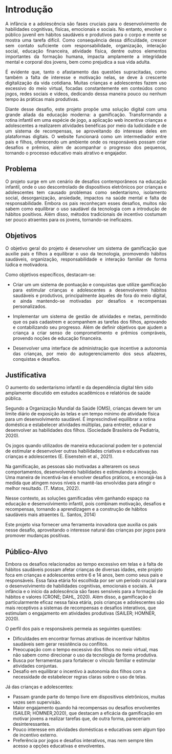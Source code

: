 # Introdução

<p align="justify">A infância e a adolescência são fases cruciais para o desenvolvimento de habilidades cognitivas, físicas, emocionais e sociais. No entanto, envolver o público juvenil em hábitos saudáveis e produtivos para o corpo e mente se mostra uma tarefa difícil. Como consequência dessa dificuldade, crescer sem contato suficiente com responsabilidade, organização, interação social, educação financeira, atividade física, dentre outros elementos importantes da formação humana, impacta amplamente a integridade mental e corporal dos jovens, bem como prejudica a sua vida adulta. 

<p align="justify">É evidente que, tanto o afastamento das questões supracitadas, como também a falta de interesse e motivação nelas, se deve à crescente digitalização da vida cotidiana. Muitas crianças e adolescentes fazem uso excessivo do meio virtual, focadas constantemente em conteúdos como jogos, redes sociais e vídeos, dedicando dessa maneira pouco ou nenhum tempo às práticas mais produtivas. 

<p align="justify">Diante desse desafio, este projeto propõe uma solução digital com uma grande aliada da educação moderna: a gamificação. Transformando a rotina infantil em uma espécie de jogo, a aplicação web incentiva crianças e adolescentes a realizarem atividades benéficas por meio da ludicidade e de um sistema de recompensas, se aproveitando do interesse deles em plataformas digitais. O website funcionará como um intermediador entre pais e filhos, oferecendo um ambiente onde os responsáveis possam criar desafios e prêmios, além de  acompanhar o progresso dos pequenos, tornando o processo educativo mais atrativo e engajador. 


## Problema
<p align="justify">O projeto surge em um cenário de desafios contemporâneos na educação infantil, onde o uso descontrolado de dispositivos eletrônicos por crianças e adolescentes tem causado problemas como sedentarismo, isolamento social, desorganização, ansiedade, impactos na saúde mental e falta de responsabilidade. Embora os pais reconheçam esses desafios, muitos não sabem como equilibrar o uso saudável da tecnologia com a introdução de hábitos positivos. Além disso, métodos tradicionais de incentivo costumam ser pouco atraentes para os jovens, tornando-se ineficazes. 


## Objetivos

<p align="justify">O objetivo geral do projeto é desenvolver um sistema de gamificação que auxilie pais e filhos a equilibrar o uso da tecnologia, promovendo hábitos saudáveis, organização, responsabilidade e interação familiar de forma lúdica e motivadora. 
 
Como objetivos específicos, destacam-se:

* <p align="justify"> Criar um um sistema de pontuação e conquistas que utilize gamificação para estimular crianças e adolescentes a desenvolverem hábitos saudáveis e produtivos, principalmente àqueles de fora do meio digital, e ainda mantendo-se motivadas por desafios e recompensas personalizados. 
* <p align="justify"> Implementar um sistema de gestão de atividades e metas, permitindo que os pais cadastrem e acompanhem as tarefas dos filhos, aprovando e contabilizando seu progresso. Além de definir objetivos que ajudem a criança a criar senso de comprometimento e prêmios compráveis, provendo noções de educação financeira.
* <p align="justify"> Desenvolver uma interface de administração que incentive a autonomia das crianças, por meio do autogerenciamento dos seus afazeres, conquistas e desafios.

## Justificativa

O aumento do sedentarismo infantil e da dependência digital têm sido amplamente discutido em estudos acadêmicos e relatórios de saúde pública.

Segundo a Organização Mundial da Saúde (OMS), crianças devem ter um limite diário de exposição às telas e um tempo mínimo de atividade física para um desenvolvimento saudável.  É imprescindível equilibrar a rotina doméstica e estabelecer atividades múltiplas, para entreter, educar e desenvolver as habilidades dos filhos. (Sociedade Brasileira de Pediatria, 2020).

Os jogos quando utilizados de maneira educacional podem ter o potencial de estimular e desenvolver outras habilidades criativas e educativas nas crianças e adolescentes (E. Eisenstein et al., 2021).

Na gamificação, as pessoas são motivadas a alterarem os seus comportamentos, desenvolvendo habilidades e estimulando a inovação.  Uma maneira de incentivá-las é envolver desafios práticos, e encorajá-las à medida que atingem novos níveis e mantê-las envolvidas para atingir o melhor resultado. (T. Matos, 2022). 

Nesse contexto, as soluções gamificadas vêm ganhando espaço na educação e desenvolvimento infantil, pois combinam motivação, desafios e recompensas, tornando a aprendizagem e a construção de hábitos saudáveis mais atraentes (L. Santos, 2014)

Este projeto visa fornecer uma ferramenta inovadora que auxilia os pais nesse desafio, aproveitando o interesse natural das crianças por jogos para promover mudanças positivas.


## Público-Alvo

Embora os desafios relacionados ao tempo excessivo em telas e à falta de hábitos saudáveis possam afetar crianças de diversas idades, este projeto foca em crianças e adolescentes entre 6 e 14 anos, bem como seus pais e responsáveis. Essa faixa etária foi escolhida por ser um período crucial para o desenvolvimento de habilidades cognitivas, emocionais e sociais. A infância e o início da adolescência são fases sensíveis para a formação de hábitos e valores (CRONE; DAHL, 2020). Além disso, a gamificação é particularmente eficaz nessa faixa etária, pois crianças e adolescentes são mais receptivos a sistemas de recompensas e desafios interativos, que estimulam o engajamento em atividades produtivas (SAILER; HOMNER, 2020). 

O perfil dos pais e responsáveis permeia as seguintes questões:

* Dificuldades em encontrar formas atrativas de incentivar hábitos saudáveis sem gerar resistência ou conflitos.
* Preocupação com o tempo excessivo dos filhos no meio virtual, mas não sabem como direcionar o uso da tecnologia de forma produtiva.
* Busca por ferramentas para fortalecer o vínculo familiar e estimular atividades conjuntas.
* Desafio em equilibrar o incentivo à autonomia dos filhos com a necessidade de estabelecer regras claras sobre o uso de telas.
  
Já das crianças e adolescentes:

* Passam grande parte do tempo livre em dispositivos eletrônicos, muitas vezes sem supervisão.
* Maior engajamento quando há recompensas ou desafios envolventes (SAILER; HOMNER,2020), que destacam a eficácia da gamificação em motivar jovens a realizar tarefas que, de outra forma, pareceriam desinteressantes.
* Pouco interesse em atividades domésticas e educativas sem algum tipo de incentivo externo.
* Preferência por jogos e desafios interativos, mas nem sempre têm acesso a opções educativas e envolventes.
